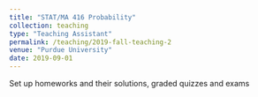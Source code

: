 ```yaml
---
title: "STAT/MA 416 Probability"
collection: teaching
type: "Teaching Assistant"
permalink: /teaching/2019-fall-teaching-2
venue: "Purdue University"
date: 2019-09-01
---
```


Set up homeworks and their solutions, graded quizzes and exams
